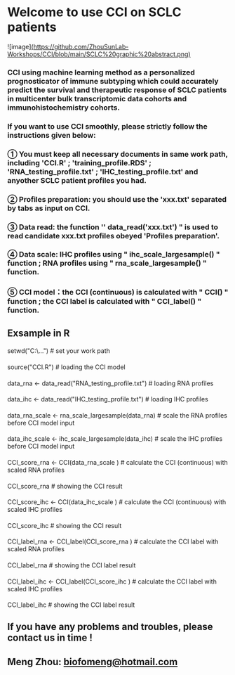 #  Welcome to use CCI on SCLC patients
![image][(https://github.com/ZhouSunLab-Workshops/CCI/blob/main/SCLC%20graphic%20abstract.png)](https://github.com/zhangzc-bio/CCI-png/blob/main/SCLC%20graphic%20abstract.png)

### CCI using machine learning method as a personalized prognosticator of immune subtyping which could accurately predict the survival and therapeutic response of SCLC patients in multicenter bulk transcriptomic data cohorts and immunohistochemistry cohorts. 

### If you want to use CCI smoothly, please strictly follow the instructions given below:

### ① You must keep all necessary documents in same work path, including 'CCI.R' ; 'training_profile.RDS' ; 'RNA_testing_profile.txt' ; 'IHC_testing_profile.txt' and anyother SCLC patient profiles you had.

### ② Profiles preparation: you should use the 'xxx.txt' separated by tabs as input on CCI.

### ③ Data read: the function '' data_read('xxx.txt') " is used to read candidate xxx.txt profiles obeyed 'Profiles preparation'.

### ④ Data scale: IHC profiles using " ihc_scale_largesample() " function ;  RNA profiles using " rna_scale_largesample() " function.

### ⑤ CCI model：the CCI (continuous) is calculated with " CCI() " function ; the CCI label is calculated with " CCI_label() " function.

## Exsample in R
####
setwd("C:\\...") # set your work path
####
source("CCI.R") # loading the CCI model
####
data_rna <- data_read("RNA_testing_profile.txt")  # loading RNA profiles
####
data_ihc <- data_read("IHC_testing_profile.txt")  # loading IHC profiles
####
data_rna_scale <-  rna_scale_largesample(data_rna) # scale the RNA profiles before CCI model input
####
data_ihc_scale <-  ihc_scale_largesample(data_ihc) # scale the IHC profiles before CCI model input
####
CCI_score_rna <- CCI(data_rna_scale ) # calculate the CCI (continuous) with scaled RNA profiles
####
CCI_score_rna # showing the CCI result
####
CCI_score_ihc <- CCI(data_ihc_scale ) # calculate the CCI (continuous) with scaled IHC profiles
####
CCI_score_ihc # showing the CCI result
####
CCI_label_rna <- CCI_label(CCI_score_rna ) # calculate the CCI label with scaled RNA profiles
####
CCI_label_rna # showing the CCI label result
####
CCI_label_ihc <- CCI_label(CCI_score_ihc ) # calculate the CCI label with scaled IHC profiles
####
CCI_label_ihc # showing the CCI label result

## If you have any problems and troubles, please contact us in time !
## Meng Zhou: biofomeng@hotmail.com










